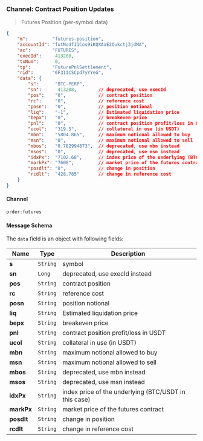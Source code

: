 ### Channel: Contract Position Updates

> Futures Position (per-symbol data)

```json
{
    "m":         "futures-position",
    "accountId": "futNodf11Cos9iKQXAaE2Oukctj3jdMA",
    "ac":        "FUTURES",
    "execId":     413208,
    "txNum":      0,
    "tp":        "FuturePnlSettlement",
    "rid":       "6F31ICSCpd7yYYeG",
    "data": {
        "s":      "BTC-PERP",
        "sn":      413208,        // deprecated, use execId 
        "pos":    "0",            // contract position 
        "rc":     "0",            // reference cost 
        "posn":   "0",            // position notional 
        "liq":    "-1",           // Estimated liquidation price
        "bepx":   "0",            // breakeven price 
        "pnl":    "0",            // contract position profit/loss in USDT
        "ucol":   "319.5",        // collateral in use (in USDT)
        "mbn":    "5804.865",     // maximum notional allowed to buy
        "msn":    "0",            // maximum notional allowed to sell
        "mbos":   "0.762994873",  // deprecated, use mbn instead
        "msos":   "0",            // deprecated, use msn instead
        "idxPx":  "7102.68",      // index price of the underlying (BTC/USDT in this case)
        "markPx": "7608",         // market price of the futures contract 
        "posdlt": "0",            // change in position
        "rcdlt":  "428.785"       // change in reference cost
    }
}
```

#### Channel

`order:futures` 


#### Message Schema

The `data` field is an object with following fields: 

 Name      | Type      | Description
---------- | --------- | ----------------------------------------
**s**      | `String` | symbol
**sn**     | `Long`   | deprecated, use execId instead
**pos**    | `String` | contract position 
**rc**     | `String` | reference cost 
**posn**   | `String` | position notional 
**liq**    | `String` | Estimated liquidation price
**bepx**   | `String` | breakeven price 
**pnl**    | `String` | contract position profit/loss in USDT
**ucol**   | `String` | collateral in use (in USDT)
**mbn**    | `String` | maximum notional allowed to buy
**msn**    | `String` | maximum notional allowed to sell
**mbos**   | `String` | deprecated, use mbn instead
**msos**   | `String` | deprecated, use msn instead
**idxPx**  | `String` | index price of the underlying (BTC/USDT in this case)
**markPx** | `String` | market price of the futures contract 
**posdlt** | `String` | change in position
**rcdlt**  | `String` | change in reference cost
